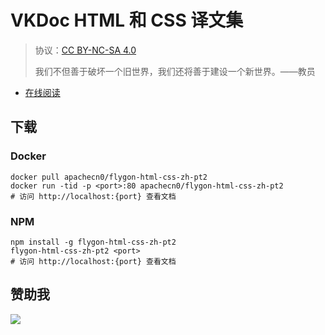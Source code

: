 # VKDoc HTML 和 CSS 译文集

> 协议：[CC BY-NC-SA 4.0](http://creativecommons.org/licenses/by-nc-sa/4.0/)
> 
> 我们不但善于破坏一个旧世界，我们还将善于建设一个新世界。——教员

* [在线阅读](https://vdhtcs.flygon.net)
## 下载

### Docker

```
docker pull apachecn0/flygon-html-css-zh-pt2
docker run -tid -p <port>:80 apachecn0/flygon-html-css-zh-pt2
# 访问 http://localhost:{port} 查看文档
```

### NPM

```
npm install -g flygon-html-css-zh-pt2
flygon-html-css-zh-pt2 <port>
# 访问 http://localhost:{port} 查看文档
```

## 赞助我

![](https://img-blog.csdnimg.cn/20200112005920729.png)

